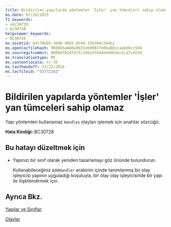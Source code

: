 ```yaml
---
title: Bildirilen yapılarda yöntemler 'İşler' yan tümceleri sahip olamaz
ms.date: 07/20/2015
f1_keywords:
- vbc30728
- bc30728
helpviewer_keywords:
- BC30728
ms.assetid: 64c70bb5-3696-4865-8194-328394c2b4b1
ms.openlocfilehash: 9880b5a660a9655eb9081fe8ba8b1caa8d0cc504
ms.sourcegitcommit: 0888d7b24f475c346a3f444de8d83ec1ca7cd234
ms.translationtype: MT
ms.contentlocale: tr-TR
ms.lasthandoff: 12/22/2018
ms.locfileid: "53772242"
---
```

# <a name="methods-declared-in-structures-cannot-have-handles-clauses"></a>Bildirilen yapılarda yöntemler 'İşler' yan tümceleri sahip olamaz
Yapı yöntemleri kullanamaz `Handles` olayları işlemek için anahtar sözcüğü.  
  
 **Hata Kimliği:** BC30728  
  
## <a name="to-correct-this-error"></a>Bu hatayı düzeltmek için  
  
-   Yapınızı bir sınıf olarak yeniden tasarlamayı göz önünde bulundurun.  
  
     Kullanabileceğiniz `AddHandler` arabirim içinde tanımlanmış bir olay işleyicisi yapının uyguladığı koşuluyla, bir olay olay işleyicisinde bir yapı ile ilişkilendirmek için.  
  
## <a name="see-also"></a>Ayrıca Bkz.  
 [Yapılar ve Sınıflar](../../visual-basic/programming-guide/language-features/data-types/structures-and-classes.md)  
   
 [Olaylar](../../visual-basic/programming-guide/language-features/events/index.md)  
 
